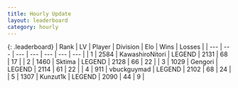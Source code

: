 ```yaml
---
title: Hourly Update
layout: leaderboard
category: hourly
---
```


{: .leaderboard}
| Rank | LV | Player | Division | Elo | Wins | Losses |
| --- | --- | --- | --- | --- | --- | --- |
| <span data-change="0">1</span> | 2584 | <span title="ID: 164871">KawashiroNitori</span> | LEGEND | <span data-change="-10">2131</span> | <span data-change="1">68</span> | <span data-change="1">17</span> |
| <span data-change="0">2</span> | 1460 | <span title="ID: 353063">Sktima</span> | LEGEND | <span data-change="0">2128</span> | <span data-change="0">66</span> | <span data-change="0">22</span> |
| <span data-change="0">3</span> | 1029 | <span title="ID: 294236">Gengori</span> | LEGEND | <span data-change="0">2114</span> | <span data-change="0">61</span> | <span data-change="0">22</span> |
| <span data-change="0">4</span> | 911 | <span title="ID: 418052">vbuckguymad</span> | LEGEND | <span data-change="0">2102</span> | <span data-change="0">68</span> | <span data-change="0">24</span> |
| <span data-change="0">5</span> | 1307 | <span title="ID: 392407">Kunzut1k</span> | LEGEND | <span data-change="0">2090</span> | <span data-change="0">44</span> | <span data-change="0">9</span> |
